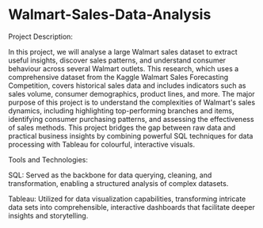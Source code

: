 # Walmart-Sales-Data-Analysis

Project Description:

In this project, we will analyse a large Walmart sales dataset to extract useful insights, discover sales patterns, and understand consumer behaviour across several Walmart outlets. This research, which uses a comprehensive dataset from the Kaggle Walmart Sales Forecasting Competition, covers historical sales data and includes indicators such as sales volume, consumer demographics, product lines, and more.
The major purpose of this project is to understand the complexities of Walmart's sales dynamics, including highlighting top-performing branches and items, identifying consumer purchasing patterns, and assessing the effectiveness of sales methods. This project bridges the gap between raw data and practical business insights by combining powerful SQL techniques for data processing with Tableau for colourful, interactive visuals.

Tools and Technologies:

SQL: Served as the backbone for data querying, cleaning, and transformation, enabling a structured analysis of complex datasets.

Tableau: Utilized for data visualization capabilities, transforming intricate data sets into comprehensible, interactive dashboards that facilitate deeper insights and storytelling.
